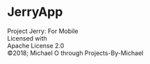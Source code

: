 # JerryApp
Project Jerry: For Mobile<br />
Licensed with <br />
Apache License 2.0<br />
©2018; Michael O through Projects-By-Michael<br />
